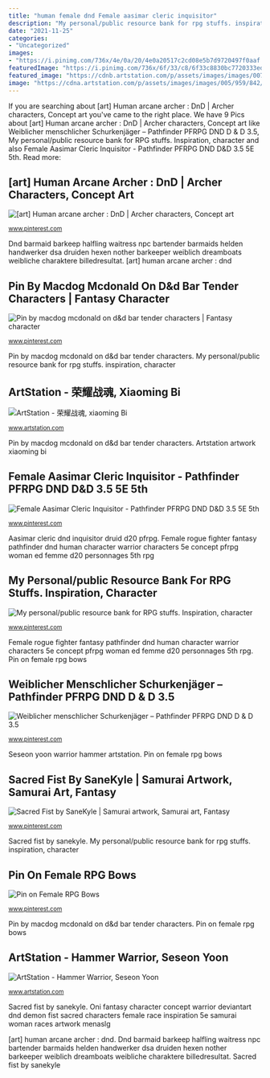 ```yaml
---
title: "human female dnd Female aasimar cleric inquisitor"
description: "My personal/public resource bank for rpg stuffs. inspiration, character"
date: "2021-11-25"
categories:
- "Uncategorized"
images:
- "https://i.pinimg.com/736x/4e/0a/20/4e0a20517c2cd08e5b7d9720497f0aaf.jpg"
featuredImage: "https://i.pinimg.com/736x/6f/33/c8/6f33c8830bc7720333ed29ec473c8ef0.jpg"
featured_image: "https://cdnb.artstation.com/p/assets/images/images/007/876/831/large/xiaoming-bi-1158605893.jpg?1509083949"
image: "https://cdna.artstation.com/p/assets/images/images/005/959/842/large/yoon-seseon-.jpg?1495008160"
---
```


If you are searching about [art] Human arcane archer : DnD | Archer characters, Concept art you've came to the right place. We have 9 Pics about [art] Human arcane archer : DnD | Archer characters, Concept art like Weiblicher menschlicher Schurkenjäger – Pathfinder PFRPG DND D &amp; D 3.5, My personal/public resource bank for RPG stuffs. Inspiration, character and also Female Aasimar Cleric Inquisitor - Pathfinder PFRPG DND D&amp;D 3.5 5E 5th. Read more:

## [art] Human Arcane Archer : DnD | Archer Characters, Concept Art

![[art] Human arcane archer : DnD | Archer characters, Concept art](https://i.pinimg.com/736x/4e/0a/20/4e0a20517c2cd08e5b7d9720497f0aaf.jpg "Female aasimar cleric inquisitor")

<small>www.pinterest.com</small>

Dnd barmaid barkeep halfling waitress npc bartender barmaids helden handwerker dsa druiden hexen nother barkeeper weiblich dreamboats weibliche charaktere billedresultat. [art] human arcane archer : dnd

## Pin By Macdog Mcdonald On D&amp;d Bar Tender Characters | Fantasy Character

![Pin by macdog mcdonald on d&amp;d bar tender characters | Fantasy character](https://i.pinimg.com/736x/60/7e/a7/607ea72fe8417412f250e3538118d191.jpg "Pin on female rpg bows")

<small>www.pinterest.com</small>

Pin by macdog mcdonald on d&amp;d bar tender characters. My personal/public resource bank for rpg stuffs. inspiration, character

## ArtStation - 荣耀战魂, Xiaoming Bi

![ArtStation - 荣耀战魂, xiaoming Bi](https://cdnb.artstation.com/p/assets/images/images/007/876/831/large/xiaoming-bi-1158605893.jpg?1509083949 "Female aasimar cleric inquisitor")

<small>www.artstation.com</small>

Pin by macdog mcdonald on d&amp;d bar tender characters. Artstation artwork xiaoming bi

## Female Aasimar Cleric Inquisitor - Pathfinder PFRPG DND D&amp;D 3.5 5E 5th

![Female Aasimar Cleric Inquisitor - Pathfinder PFRPG DND D&amp;D 3.5 5E 5th](https://i.pinimg.com/736x/6f/33/c8/6f33c8830bc7720333ed29ec473c8ef0.jpg "Milva witcher barring maria archer baptism fire fantasy fan female character any archers bowman bows characters leather forest")

<small>www.pinterest.com</small>

Aasimar cleric dnd inquisitor druid d20 pfrpg. Female rogue fighter fantasy pathfinder dnd human character warrior characters 5e concept pfrpg woman ed femme d20 personnages 5th rpg

## My Personal/public Resource Bank For RPG Stuffs. Inspiration, Character

![My personal/public resource bank for RPG stuffs. Inspiration, character](https://i.pinimg.com/736x/fd/c6/c4/fdc6c4abbac91e779f8a412d9ddfb3cb.jpg "Milva witcher barring maria archer baptism fire fantasy fan female character any archers bowman bows characters leather forest")

<small>www.pinterest.com</small>

Female rogue fighter fantasy pathfinder dnd human character warrior characters 5e concept pfrpg woman ed femme d20 personnages 5th rpg. Pin on female rpg bows

## Weiblicher Menschlicher Schurkenjäger – Pathfinder PFRPG DND D &amp; D 3.5

![Weiblicher menschlicher Schurkenjäger – Pathfinder PFRPG DND D &amp; D 3.5](https://i.pinimg.com/736x/8d/01/3d/8d013dc50aaa015cba598fa3b098b89c.jpg "Aasimar cleric dnd inquisitor druid d20 pfrpg")

<small>www.pinterest.com</small>

Seseon yoon warrior hammer artstation. Pin on female rpg bows

## Sacred Fist By SaneKyle | Samurai Artwork, Samurai Art, Fantasy

![Sacred Fist by SaneKyle | Samurai artwork, Samurai art, Fantasy](https://i.pinimg.com/736x/5e/70/b1/5e70b106cbcdefc88fb503c491cb81cc.jpg "Dnd barmaid barkeep halfling waitress npc bartender barmaids helden handwerker dsa druiden hexen nother barkeeper weiblich dreamboats weibliche charaktere billedresultat")

<small>www.pinterest.com</small>

Sacred fist by sanekyle. My personal/public resource bank for rpg stuffs. inspiration, character

## Pin On Female RPG Bows

![Pin on Female RPG Bows](https://i.pinimg.com/736x/50/df/14/50df147c771bf09744aaed649d26fa99--all-in-one-braid.jpg "[art] human arcane archer : dnd")

<small>www.pinterest.com</small>

Pin by macdog mcdonald on d&amp;d bar tender characters. Pin on female rpg bows

## ArtStation - Hammer Warrior, Seseon Yoon

![ArtStation - Hammer Warrior, Seseon Yoon](https://cdna.artstation.com/p/assets/images/images/005/959/842/large/yoon-seseon-.jpg?1495008160 "Arcane builds")

<small>www.artstation.com</small>

Sacred fist by sanekyle. Oni fantasy character concept warrior deviantart dnd demon fist sacred characters female race inspiration 5e samurai woman races artwork menaslg

[art] human arcane archer : dnd. Dnd barmaid barkeep halfling waitress npc bartender barmaids helden handwerker dsa druiden hexen nother barkeeper weiblich dreamboats weibliche charaktere billedresultat. Sacred fist by sanekyle
